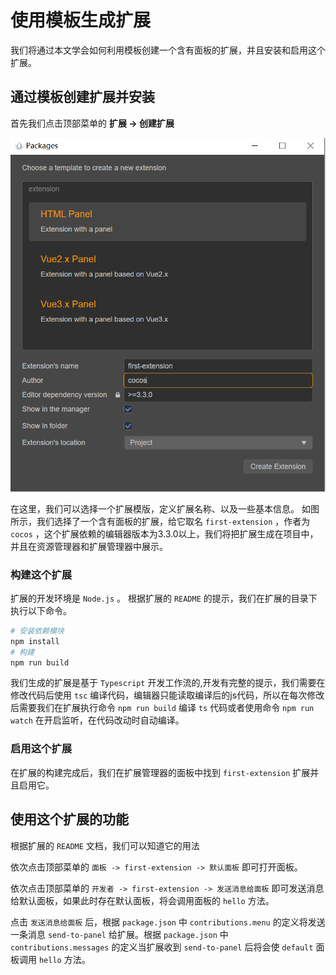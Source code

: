 # 使用模板生成扩展

我们将通过本文学会如何利用模板创建一个含有面板的扩展，并且安装和启用这个扩展。

## 通过模板创建扩展并安装

首先我们点击顶部菜单的 **扩展 -> 创建扩展**

<img src="./image/create-extension-panel.png" alt="create-extension-panel" style="zoom:67%;" />

在这里，我们可以选择一个扩展模版，定义扩展名称、以及一些基本信息。
如图所示，我们选择了一个含有面板的扩展，给它取名 `first-extension` ，作者为 `cocos` ，这个扩展依赖的编辑器版本为3.3.0以上，我们将把扩展生成在项目中，并且在资源管理器和扩展管理器中展示。

### 构建这个扩展

扩展的开发环境是 `Node.js` 。
根据扩展的 `README` 的提示，我们在扩展的目录下执行以下命令。

```bash
# 安装依赖模块
npm install
# 构建
npm run build
```

我们生成的扩展是基于 `Typescript` 开发工作流的,开发有完整的提示，我们需要在修改代码后使用 `tsc` 编译代码，编辑器只能读取编译后的js代码，所以在每次修改后需要我们在扩展执行命令 `npm run build` 编译 `ts` 代码或者使用命令 `npm run watch` 在开启监听，在代码改动时自动编译。

### 启用这个扩展

在扩展的构建完成后，我们在扩展管理器的面板中找到 `first-extension` 扩展并且启用它。


## 使用这个扩展的功能

根据扩展的 `README` 文档，我们可以知道它的用法

依次点击顶部菜单的 `面板 -> first-extension -> 默认面板` 即可打开面板。

依次点击顶部菜单的 `开发者 -> first-extension -> 发送消息给面板` 即可发送消息给默认面板，如果此时存在默认面板，将会调用面板的 `hello` 方法。

点击 `发送消息给面板` 后，根据 `package.json` 中 `contributions.menu` 的定义将发送一条消息 `send-to-panel` 给扩展。根据 `package.json` 中 `contributions.messages` 的定义当扩展收到 `send-to-panel` 后将会使 `default` 面板调用 `hello` 方法。
